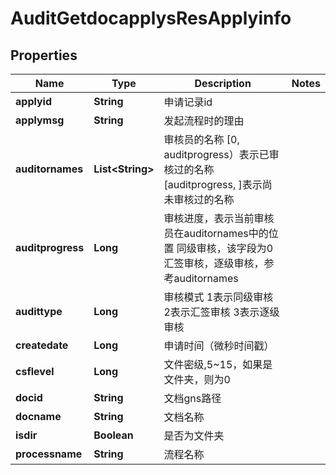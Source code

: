 # AuditGetdocapplysResApplyinfo

## Properties
Name | Type | Description | Notes
------------ | ------------- | ------------- | -------------
**applyid** | **String** | 申请记录id | 
**applymsg** | **String** | 发起流程时的理由 | 
**auditornames** | **List&lt;String&gt;** | 审核员的名称  [0, auditprogress）表示已审核过的名称  [auditprogress, ]表示尚未审核过的名称 | 
**auditprogress** | **Long** | 审核进度，表示当前审核员在auditornames中的位置  同级审核，该字段为0  汇签审核，逐级审核，参考auditornames | 
**audittype** | **Long** | 审核模式  1表示同级审核  2表示汇签审核  3表示逐级审核 | 
**createdate** | **Long** | 申请时间（微秒时间戳） | 
**csflevel** | **Long** | 文件密级,5~15，如果是文件夹，则为0 | 
**docid** | **String** | 文档gns路径 | 
**docname** | **String** | 文档名称 | 
**isdir** | **Boolean** | 是否为文件夹 | 
**processname** | **String** | 流程名称 | 
